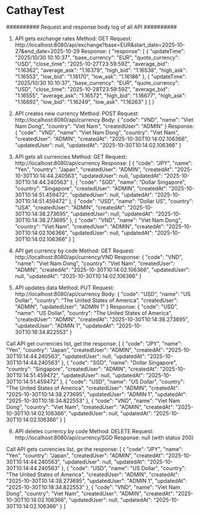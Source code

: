 # CathayTest
########## Request and response body log of all API ##########

1. API gets exchange rates
Method: GET
Request: http://localhost:8080/api/exchange?base=EUR&start_date=2025-10-27&end_date=2025-10-29
Response:
  	{
		"response": [
			{
				"updateTime": "2025/10/30 10:10:37",
				"base_currency": "EUR",
				"quote_currency": "USD",
				"close_time": "2025-10-27T23:59:59Z",
				"average_bid": "1.16362",
				"average_ask": "1.16379",
				"high_bid": "1.16538",
				"high_ask": "1.16553",
				"low_bid": "1.16170",
				"low_ask": "1.16186"
			},
			{
				"updateTime": "2025/10/30 10:10:37",
				"base_currency": "EUR",
				"quote_currency": "USD",
				"close_time": "2025-10-28T23:59:59Z",
				"average_bid": "1.16555",
				"average_ask": "1.16572",
				"high_bid": "1.16677",
				"high_ask": "1.16692",
				"low_bid": "1.16249",
				"low_ask": "1.16263"
			}
		]
	}


2. API creates new currency
Method: POST
Request: http://localhost:8080/api/currency
Body: 
	{
		"code": "VND",
		"name": "Viet Nam Dong",
		"country": "Viet Nam",
		"createdUser": "ADMIN"
	}
Response:
	{
		"code": "VND",
		"name": "Viet Nam Dong",
		"country": "Viet Nam",
		"createdUser": "ADMIN",
		"createdAt": "2025-10-30T10:14:02.106366",
		"updatedUser": null,
		"updatedAt": "2025-10-30T10:14:02.106366"
	}

3. API gets all currencies
Method: GET
Request: http://localhost:8080/api/currency
Response:
	[
    {
        "code": "JPY",
        "name": "Yen",
        "country": "Japan",
        "createdUser": "ADMIN",
        "createdAt": "2025-10-30T10:14:44.240563",
        "updatedUser": null,
        "updatedAt": "2025-10-30T10:14:44.240563"
    },
    {
        "code": "SGD",
        "name": "Dollar Singapore",
        "country": "Singapore",
        "createdUser": "ADMIN",
        "createdAt": "2025-10-30T10:14:51.459472",
        "updatedUser": null,
        "updatedAt": "2025-10-30T10:14:51.459472"
    },
    {
        "code": "USD",
        "name": "Dollar US",
        "country": "USA",
        "createdUser": "ADMIN",
        "createdAt": "2025-10-30T10:14:38.273695",
        "updatedUser": null,
        "updatedAt": "2025-10-30T10:14:38.273695"
    },
    {
        "code": "VND",
        "name": "Viet Nam Dong",
        "country": "Viet Nam",
        "createdUser": "ADMIN",
        "createdAt": "2025-10-30T10:14:02.106366",
        "updatedUser": null,
        "updatedAt": "2025-10-30T10:14:02.106366"
    }
]

4. API get currency by code
Method: GET
Request: http://localhost:8080/api/currency/VND
Response: 
	{
		"code": "VND",
		"name": "Viet Nam Dong",
		"country": "Viet Nam",
		"createdUser": "ADMIN",
		"createdAt": "2025-10-30T10:14:02.106366",
		"updatedUser": null,
		"updatedAt": "2025-10-30T10:14:02.106366"
	}

5. API updates data 
Method: PUT
Request: http://localhost:8080/api/currency
Body:
	{
		"code": "USD",
		"name": "US Dollar",
		"country": "The United States of America",
		"createdUser": "ADMIN",
		"updatedUser": "ADMIN 1"
	}
Response: 
	{
		"code": "USD",
		"name": "US Dollar",
		"country": "The United States of America",
		"createdUser": "ADMIN",
		"createdAt": "2025-10-30T10:14:38.273695",
		"updatedUser": "ADMIN 1",
		"updatedAt": "2025-10-30T10:18:34.822553"
	}

Call API get currencies list, get the response:
[
    {
        "code": "JPY",
        "name": "Yen",
        "country": "Japan",
        "createdUser": "ADMIN",
        "createdAt": "2025-10-30T10:14:44.240563",
        "updatedUser": null,
        "updatedAt": "2025-10-30T10:14:44.240563"
    },
    {
        "code": "SGD",
        "name": "Dollar Singapore",
        "country": "Singapore",
        "createdUser": "ADMIN",
        "createdAt": "2025-10-30T10:14:51.459472",
        "updatedUser": null,
        "updatedAt": "2025-10-30T10:14:51.459472"
    },
    {
        "code": "USD",
        "name": "US Dollar",
        "country": "The United States of America",
        "createdUser": "ADMIN",
        "createdAt": "2025-10-30T10:14:38.273695",
        "updatedUser": "ADMIN 1",
        "updatedAt": "2025-10-30T10:18:34.822553"
    },
    {
        "code": "VND",
        "name": "Viet Nam Dong",
        "country": "Viet Nam",
        "createdUser": "ADMIN",
        "createdAt": "2025-10-30T10:14:02.106366",
        "updatedUser": null,
        "updatedAt": "2025-10-30T10:14:02.106366"
    }
]

6. API deletes currency by code
Method: DELETE
Request: http://localhost:8080/api/currency/SGD
Response: null (with status 200)

Call API gets currencies list, ge the response:
[
    {
        "code": "JPY",
        "name": "Yen",
        "country": "Japan",
        "createdUser": "ADMIN",
        "createdAt": "2025-10-30T10:14:44.240563",
        "updatedUser": null,
        "updatedAt": "2025-10-30T10:14:44.240563"
    },
    {
        "code": "USD",
        "name": "US Dollar",
        "country": "The United States of America",
        "createdUser": "ADMIN",
        "createdAt": "2025-10-30T10:14:38.273695",
        "updatedUser": "ADMIN 1",
        "updatedAt": "2025-10-30T10:18:34.822553"
    },
    {
        "code": "VND",
        "name": "Viet Nam Dong",
        "country": "Viet Nam",
        "createdUser": "ADMIN",
        "createdAt": "2025-10-30T10:14:02.106366",
        "updatedUser": null,
        "updatedAt": "2025-10-30T10:14:02.106366"
    }
]





















